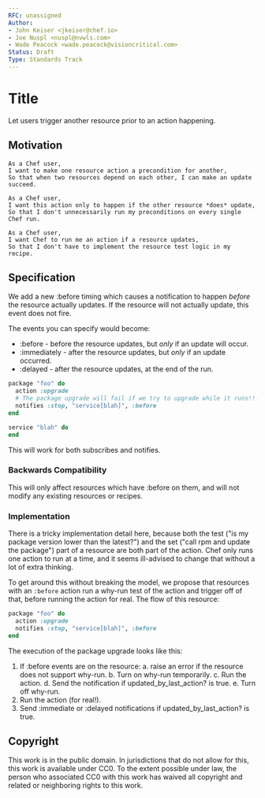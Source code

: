 ```yaml
---
RFC: unassigned
Author:
- John Keiser <jkeiser@chef.io>
- Joe Nuspl <nuspl@nvwls.com>
- Wade Peacock <wade.peacock@visioncritical.com>
Status: Draft
Type: Standards Track
---
```


# Title

Let users trigger another resource prior to an action happening.

## Motivation

    As a Chef user,
    I want to make one resource action a precondition for another,
    So that when two resources depend on each other, I can make an update succeed.

    As a Chef user,
    I want this action only to happen if the other resource *does* update,
    So that I don't unnecessarily run my preconditions on every single Chef run.

    As a Chef user,
    I want Chef to run me an action if a resource updates,
    So that I don't have to implement the resource test logic in my recipe.

## Specification

We add a new :before timing which causes a notification to happen
*before* the resource actually updates. If the resource will not actually update,
this event does not fire.

The events you can specify would become:

- :before - before the resource updates, but *only* if an update will occur.
- :immediately - after the resource updates, but *only* if an update occurred.
- :delayed - after the resource updates, at the end of the run.

```ruby
package "foo" do
  action :upgrade
  # The package upgrade will fail if we try to upgrade while it runs!!!
  notifies :stop, "service[blah]", :before
end

service "blah" do
end
```

This will work for both subscribes and notifies.

### Backwards Compatibility

This will only affect resources which have :before on them, and will
not modify any existing resources or recipes.

### Implementation

There is a tricky implementation detail here, because both the test ("is my
package version lower than the latest?") and the set ("call rpm and update the
package") part of a resource are both part of the action. Chef only runs one
action to run at a time, and it seems ill-advised to change that without a lot
of extra thinking.

To get around this without breaking the model, we propose that resources with an
`:before` action run a why-run test of the action and trigger off of
that, before running the action for real. The flow of this resource:

```ruby
package "foo" do
  action :upgrade
  notifies :stop, "service[blah]", :before
end
```

The execution of the package upgrade looks like this:

1. If :before events are on the resource:
   a. raise an error if the resource does not support why-run.
   b. Turn on why-run temporarily.
   c. Run the action.
   d. Send the notification if updated_by_last_action? is true.
   e. Turn off why-run.
2. Run the action (for real!).
3. Send :immediate or :delayed notifications if updated_by_last_action? is true.

## Copyright

This work is in the public domain. In jurisdictions that do not allow for this,
this work is available under CC0. To the extent possible under law, the person
who associated CC0 with this work has waived all copyright and related or
neighboring rights to this work.
